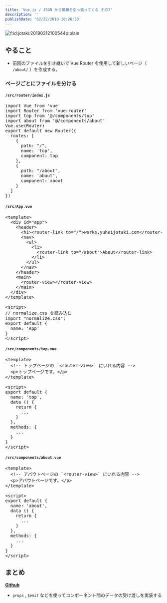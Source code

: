 ```yaml
---
title: 'Vue.js / JSON から情報を引っ張ってくる その7'
description: ''
publishDate: '02/22/2019 10:26:33'
---
```


<p><span itemscope itemtype="http://schema.org/Photograph"><img src="/images/hatena/20190212100544.png" alt="f:id:jotaki:20190212100544p:plain" title="f:id:jotaki:20190212100544p:plain" class="hatena-fotolife" itemprop="image" /></span></p>

<h2>やること</h2>

<ul>
<li>前回のファイルを引き継いで Vue Router を使用して新しいページ（ <code>/about/</code> ）を作成する。</li>
</ul>

<h3>ページごとにファイルを分ける</h3>

<h4><code>/src/router/index.js</code></h4>

<pre class="code lang-javascript" data-lang="javascript" data-unlink><span class="synStatement">import</span> Vue from <span class="synConstant">'vue'</span>
<span class="synStatement">import</span> Router from <span class="synConstant">'vue-router'</span>
<span class="synStatement">import</span> <span class="synStatement">top</span> from <span class="synConstant">'@/components/top'</span>
<span class="synStatement">import</span> about from <span class="synConstant">'@/components/about'</span>
Vue.use(Router)
<span class="synStatement">export</span> <span class="synStatement">default</span> <span class="synStatement">new</span> Router(<span class="synIdentifier">{</span>
  routes: <span class="synIdentifier">[</span>
    <span class="synIdentifier">{</span>
      path: <span class="synConstant">&quot;/&quot;</span>,
      name: <span class="synConstant">'top'</span>,
      component: <span class="synStatement">top</span>
    <span class="synIdentifier">}</span>,
    <span class="synIdentifier">{</span>
      path: <span class="synConstant">&quot;/about&quot;</span>,
      name: <span class="synConstant">'about'</span>,
      component: about
    <span class="synIdentifier">}</span>
  <span class="synIdentifier">]</span>
<span class="synIdentifier">}</span>)
</pre>

<h4><code>/src/App.vue</code></h4>

<pre class="code lang-javascript" data-lang="javascript" data-unlink>&lt;template&gt;
  &lt;div id=<span class="synConstant">&quot;app&quot;</span>&gt;
    &lt;header&gt;
      &lt;h1&gt;&lt;router-link to=<span class="synConstant">&quot;/&quot;</span>&gt;works.yuheijotaki.com&lt;/router-link&gt;&lt;/h1&gt;
      &lt;nav&gt;
        &lt;ul&gt;
          &lt;li&gt;
            &lt;router-link to=<span class="synConstant">&quot;/about&quot;</span>&gt;About&lt;/router-link&gt;
          &lt;/li&gt;
        &lt;/ul&gt;
      &lt;/nav&gt;
    &lt;/header&gt;
    &lt;main&gt;
      &lt;router-view&gt;&lt;/router-view&gt;
    &lt;/main&gt;
  &lt;/div&gt;
&lt;/template&gt;

&lt;script&gt;
<span class="synComment">// normalize.css を読み込む</span>
<span class="synStatement">import</span> <span class="synConstant">&quot;normalize.css&quot;</span>;
<span class="synStatement">export</span> <span class="synStatement">default</span> <span class="synIdentifier">{</span>
  name: <span class="synConstant">'App'</span>
<span class="synIdentifier">}</span>
&lt;/script&gt;
</pre>

<h4><code>/src/components/top.vue</code></h4>

<pre class="code lang-javascript" data-lang="javascript" data-unlink>&lt;template&gt;
  &lt;!-- トップページの `&lt;router-view&gt;` にいれる内容 --&gt;
  &lt;p&gt;トップページです。&lt;/p&gt;
&lt;/template&gt;

&lt;script&gt;
<span class="synStatement">export</span> <span class="synStatement">default</span> <span class="synIdentifier">{</span>
  name: <span class="synConstant">'top'</span>,
  data () <span class="synIdentifier">{</span>
    <span class="synStatement">return</span> <span class="synIdentifier">{</span>
      ...
    <span class="synIdentifier">}</span>
  <span class="synIdentifier">}</span>,
  methods: <span class="synIdentifier">{</span>
    ...
  <span class="synIdentifier">}</span>
<span class="synIdentifier">}</span>
&lt;/script&gt;
</pre>

<h4><code>/src/components/about.vue</code></h4>

<pre class="code lang-javascript" data-lang="javascript" data-unlink>&lt;template&gt;
  &lt;!-- アバウトページの `&lt;router-view&gt;` にいれる内容 --&gt;
  &lt;p&gt;アバウトページです。&lt;/p&gt;
&lt;/template&gt;

&lt;script&gt;
<span class="synStatement">export</span> <span class="synStatement">default</span> <span class="synIdentifier">{</span>
  name: <span class="synConstant">'about'</span>,
  data () <span class="synIdentifier">{</span>
    <span class="synStatement">return</span> <span class="synIdentifier">{</span>
      ...
    <span class="synIdentifier">}</span>
  <span class="synIdentifier">}</span>,
  methods: <span class="synIdentifier">{</span>
    ...
  <span class="synIdentifier">}</span>
<span class="synIdentifier">}</span>
&lt;/script&gt;
</pre>

<h2>まとめ</h2>

<p><a href="https://github.com/yuheijotaki/vue-study_20190222"><strong>Github</strong></a></p>

<ul>
<li><code>props</code> , <code>$emit</code> などを使ってコンポーネント間のデータの受け渡しを実装する</li>
</ul>
